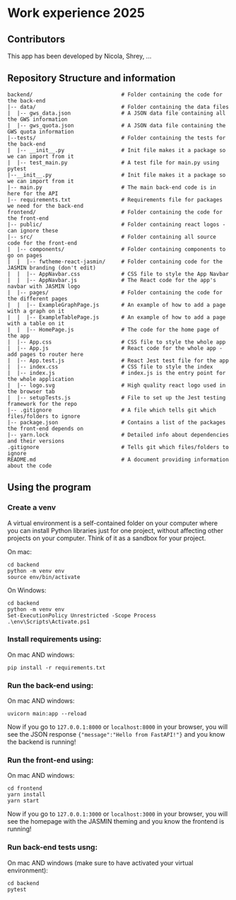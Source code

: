 # Work experience 2025

## Contributors

This app has been developed by Nicola, Shrey, ...

## Repository Structure and information

```
backend/                            # Folder containing the code for the back-end
|-- data/                           # Folder containing the data files
|  |-- gws_data.json                # A JSON data file containing all the GWS information
|  |-- gws_quota.json               # A JSON data file containing the GWS quota information
|--tests/                           # Folder containing the tests for the back-end
|  |-- __init__.py                  # Init file makes it a package so we can import from it
|  |-- test_main.py                 # A test file for main.py using pytest
|--__init__.py                      # Init file makes it a package so we can import from it
|-- main.py                         # The main back-end code is in here for the API
|-- requirements.txt                # Requirements file for packages we need for the back-end 
frontend/                           # Folder containing the code for the front-end
|-- public/                         # Folder containing react logos - can ignore these
|-- src/                            # Folder containing all source code for the front-end
|  |-- components/                  # Folder containing components to go on pages
|  |  |-- fwtheme-react-jasmin/     # Folder containing code for the JASMIN branding (don't edit)
|  |  |-- AppNavbar.css             # CSS file to style the App Navbar
|  |  |-- AppNavbar.js              # The React code for the app's navbar with JASMIN logo
|  |-- pages/                       # Folder containing the code for the different pages
|  |  |-- ExampleGraphPage.js       # An example of how to add a page with a graph on it
|  |  |-- ExampleTablePage.js       # An example of how to add a page with a table on it
|  |  |-- HomePage.js               # The code for the home page of the app 
|  |-- App.css                      # CSS file to style the whole app
|  |-- App.js                       # React code for the whole app - add pages to router here
|  |-- App.test.js                  # React Jest test file for the app
|  |-- index.css                    # CSS file to style the index
|  |-- index.js                     # index.js is the entry point for the whole application
|  |-- logo.svg                     # High quality react logo used in the browser tab
|  |-- setupTests.js                # File to set up the Jest testing framework for the repo
|-- .gitignore                      # A file which tells git which files/folders to ignore
|-- package.json                    # Contains a list of the packages the front-end depends on
|-- yarn.lock                       # Detailed info about dependencies and their versions
.gitignore                          # Tells git which files/folders to ignore
README.md                           # A document providing information about the code
```

## Using the program

### Create a venv
A virtual environment is a self-contained folder on your computer where you can install Python libraries just for one project, without affecting other projects on your computer. Think of it as a sandbox for your project.

On mac:
```
cd backend
python -m venv env
source env/bin/activate
```
On Windows:
```
cd backend
python -m venv env
Set-ExecutionPolicy Unrestricted -Scope Process
.\env\Scripts\Activate.ps1
```

### Install requirements using:
On mac AND windows:
```
pip install -r requirements.txt
```

### Run the back-end using:
On mac AND windows:
```
uvicorn main:app --reload

```
Now if you go to `127.0.0.1:8000` or `localhost:8000` in your browser, you will see the JSON response `{"message":"Hello from FastAPI!"}` and you know the backend is running!

### Run the front-end using:
On mac AND windows:
```
cd frontend
yarn install
yarn start
```
Now if you go to `127.0.0.1:3000` or `localhost:3000` in your browser, you will see the homepage with the JASMIN theming and you know the frontend is running!

### Run back-end tests usng:
On mac AND windows (make sure to have activated your virtual environment):
```
cd backend
pytest
```
